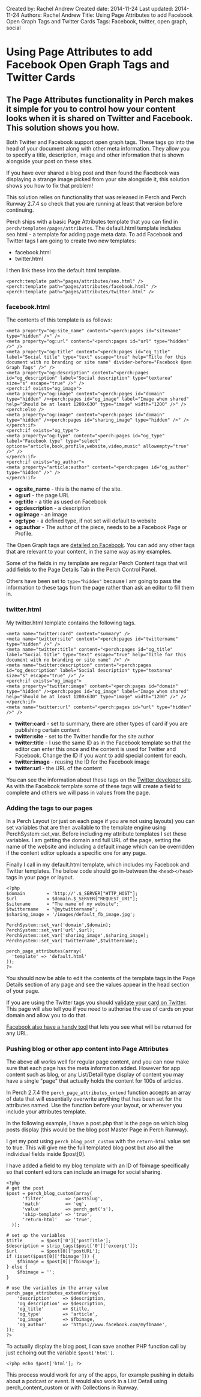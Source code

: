 Created by: Rachel Andrew
Created date: 2014-11-24
Last updated: 2014-11-24
Authors: Rachel Andrew
Title: Using Page Attributes to add Facebook Open Graph Tags and Twitter Cards
Tags: Facebook, twitter, open graph, social

# Using Page Attributes to add Facebook Open Graph Tags and Twitter Cards

## The Page Attributes functionality in Perch makes it simple for you to control how your content looks when it is shared on Twitter and Facebook. This solution shows you how.

Both Twitter and Facebook support open graph tags. These tags go into the head of your document along with other meta information. They allow you to specify a title, description, image and other information that is shown alongside your post on these sites.

If you have ever shared a blog post and then found the Facebook was displaying a strange image picked from your site alongside it, this solution shows you how to fix that problem!

This solution relies on functionality that was released in Perch and Perch Runway 2.7.4 so check that you are running at least that version before continuing.

Perch ships with a basic Page Attributes template that you can find in `perch/templates/pages/attributes`. The default.html template includes seo.html - a template for adding page meta data. To add Facebook and Twitter tags I am going to create two new templates:

* facebook.html
* twitter.html

I then link these into the default.html template.

    <perch:template path="pages/attributes/seo.html" />
    <perch:template path="pages/attributes/facebook.html" />
    <perch:template path="pages/attributes/twitter.html" />

### facebook.html

The contents of this template is as follows:

    <meta property="og:site_name" content="<perch:pages id="sitename" type="hidden" />" />
    <meta property="og:url" content="<perch:pages id="url" type="hidden" />" />
    <meta property="og:title" content="<perch:pages id="og_title" label="Social title" type="text" escape="true" help="Title for this document with no branding or site name" divider-before="Facebook Open Graph Tags" />" />
    <meta property="og:description" content="<perch:pages id="og_description" label="Social description" type="textarea" size="s" escape="true" />" />
    <perch:if exists="og_image">
    <meta property="og:image" content="<perch:pages id="domain" type="hidden" /><perch:pages id="og_image" label="Image when shared" help="Should be at least 1200x630" type="image" width="1200" />" />
    <perch:else />
    <meta property="og:image" content="<perch:pages id="domain" type="hidden" /><perch:pages id="sharing_image" type="hidden" />" />
    </perch:if>
    <perch:if exists="og_type">
    <meta property="og:type" content="<perch:pages id="og_type" label="Facebook type" type="select" options="article,book,profile,website,video,music" allowempty="true" />" />
    </perch:if>
    <perch:if exists="og_author">
    <meta property="article:author" content="<perch:pages id="og_author" type="hidden" />" />
    </perch:if>

* **og:site_name** - this is the name of the site. 
* **og:url** - the page URL
* **og:title** - a title as used on Facebook
* **og:description** - a description
* **og:image** - an image
* **og:type** - a defined type, if not set will default to website
* **og:author** - The author of the piece, needs to be a Facebook Page or Profile.

The Open Graph tags are [detailed on Facebook](https://developers.facebook.com/docs/sharing/best-practices#tags). You can add any other tags that are relevant to your content, in the same way as my examples.

Some of the fields in my template are regular Perch Content tags that will add fields to the Page Details Tab in the Perch Control Panel.

Others have been set to `type="hidden"` because I am going to pass the information to these tags from the page rather than ask an editor to fill them in.

### twitter.html

My twitter.html template contains the following tags.

    <meta name="twitter:card" content="summary" />
    <meta name="twitter:site" content="<perch:pages id="twittername" type="hidden" />" />
    <meta name="twitter:title" content="<perch:pages id="og_title" label="Social title" type="text" escape="true" help="Title for this document with no branding or site name" />" />
    <meta name="twitter:description" content="<perch:pages id="og_description" label="Social description" type="textarea" size="s" escape="true" />" />
    <perch:if exists="og_image">
    <meta property="twitter:image" content="<perch:pages id="domain" type="hidden" /><perch:pages id="og_image" label="Image when shared" help="Should be at least 1200x630" type="image" width="1200" />" />
    </perch:if>
    <meta name="twitter:url" content="<perch:pages id="url" type="hidden" />" />

* **twitter:card** - set to summary, there are other types of card if you are publishing certain content
* **twitter:site** - set to the Twitter handle for the site author
* **twitter:title** - I use the same ID as in the Facebook template so that the editor can enter this once and the content is used for Twitter and Facebook. Change the ID if you want to add special content for each.
* **twitter:image** - reusing the ID for the Facebook image
* **twitter:url** - the URL of the content

You can see the information about these tags on the [Twitter developer site](https://dev.twitter.com/cards/types/summary). As with the Facebook template some of these tags will create a field to complete and others we will pass in values from the page.

### Adding the tags to our pages

In a Perch Layout (or just on each page if you are not using layouts) you can set variables that are then available to the template engine using PerchSystem::set_var. Before including my attribute templates I set these variables. I am getting the domain and full URL of the page, setting the name of the website and including a default image which can be overridden if the content editor uploads a specific one for any page.

Finally I call in my default.html template, which includes my Facebook and Twitter templates. The below code should go in-between the `<head></head>` tags in your page or layout.

    <?php 
    $domain        = 'http://'.$_SERVER["HTTP_HOST"];
    $url           = $domain.$_SERVER["REQUEST_URI"];
    $sitename      = "The name of my website";
    $twittername   = "@mytwittername";
    $sharing_image = '/images/default_fb_image.jpg';
    
    PerchSystem::set_var('domain',$domain);
    PerchSystem::set_var('url',$url);
    PerchSystem::set_var('sharing_image',$sharing_image);
    PerchSystem::set_var('twittername',$twittername);

    perch_page_attributes(array(        
      'template' => 'default.html'    
    ));
    ?>

You should now be able to edit the contents of the template tags in the Page Details section of any page and see the values appear in the head section of your page.

If you are using the Twitter tags you should [validate your card on Twitter](https://cards-dev.twitter.com/validator). This page will also tell you if you need to authorise the use of cards on your domain and allow you to do that.

[Facebook also have a handy tool](https://developers.facebook.com/tools/debug/) that lets you see what will be returned for any URL.

### Pushing blog or other app content into Page Attributes

The above all works well for regular page content, and you can now make sure that each page has the meta information added. However for app content such as blog, or any List/Detail type display of content you may have a single "page" that actually holds the content for 100s of articles.

In Perch 2.7.4 the `perch_page_attributes_extend` function accepts an array of data that will essentially overwrite anything that has been set for the attributes named. Use the function before your layout, or wherever you include your attributes template.

In the following example, I have a post.php that is the page on which blog posts display (this would be the blog post Master Page in Perch Runway).

I get my post using `perch_blog_post_custom` with the `return-html` value set to true. This will give me the full templated blog post but also all the individual fields inside $post[0].

I have added a field to my blog template with an ID of fbimage specifically so that content editors can include an image for social sharing.
    
    <?php
    # get the post
    $post = perch_blog_custom(array(
          'filter'        => 'postSlug',
          'match'         => 'eq',
          'value'         => perch_get('s'),
          'skip-template' => 'true',
          'return-html'   => 'true',
	  ));
    
    # set up the variables
    $title       = $post['0']['postTitle'];
    $description = strip_tags($post['0']['excerpt']);
    $url         = $post[0]['postURL'];
    if (isset($post[0]['fbimage'])) {
	    $fbimage = $post[0]['fbimage'];
    } else {
	    $fbimage = '';
    }
   
    # use the variables in the array value 
    perch_page_attributes_extend(array(
        'description'    => $description,
        'og_description' => $description,
        'og_title'       => $title,
        'og_type'        => 'article',
        'og_image'       => $fbimage,
        'og_author'      => 'https://www.facebook.com/myfbname',
    ));
    ?>

To actually display the blog post, I can save another PHP function call by just echoing out the variable `$post['html']`.

    <?php echo $post['html']; ?>

This process would work for any of the apps, for example pushing in details about a podcast or event. It would also work in a List Detail using perch_content_custom or with Collections in Runway.

